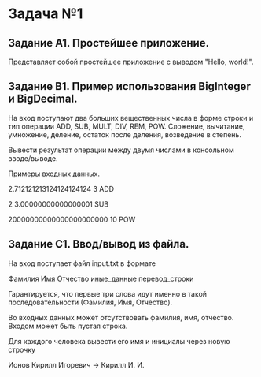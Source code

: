 # Задача №1
## Задание А1. Простейшее приложение.
Представляет собой простейшее приложение с выводом "Hello, world!".


## Задание B1. Пример использования BigInteger и BigDecimal.
На вход поступают два больших вещественных числа в форме строки и тип операции ADD, SUB, MULT, DIV, REM, POW. Сложение, вычитание, умножение, деление, остаток после деления, возведение в степень.

Вывести результат операции между двумя числами в консольном вводе/выводе.

Примеры входных данных.

2.712121213124124124124 3 ADD

2 3.00000000000000001 SUB

20000000000000000000000 10 POW 

## Задание C1. Ввод/вывод из файла.

На вход поступает файл input.txt в формате

Фамилия Имя Отчество иные_данные перевод_строки

Гарантируется, что первые три слова идут именно в такой последовательности (Фамилия, Имя, Отчество).

Во входных данных может отсутствовать фамилия, имя, отчество. Входом может быть пустая строка.

Для каждого человека вывести его имя и инициалы через новую строчку

Ионов Кирилл Игоревич -> Кирилл И. И.
